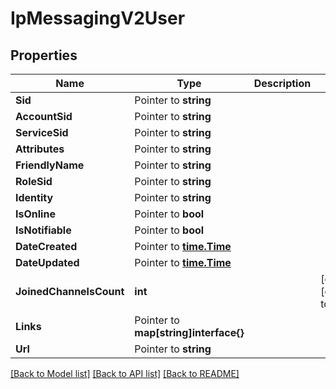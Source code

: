 # IpMessagingV2User

## Properties

Name | Type | Description | Notes
------------ | ------------- | ------------- | -------------
**Sid** | Pointer to **string** |  |
**AccountSid** | Pointer to **string** |  |
**ServiceSid** | Pointer to **string** |  |
**Attributes** | Pointer to **string** |  |
**FriendlyName** | Pointer to **string** |  |
**RoleSid** | Pointer to **string** |  |
**Identity** | Pointer to **string** |  |
**IsOnline** | Pointer to **bool** |  |
**IsNotifiable** | Pointer to **bool** |  |
**DateCreated** | Pointer to [**time.Time**](time.Time.md) |  |
**DateUpdated** | Pointer to [**time.Time**](time.Time.md) |  |
**JoinedChannelsCount** | **int** |  |[optional] [default to 0]
**Links** | Pointer to **map[string]interface{}** |  |
**Url** | Pointer to **string** |  |

[[Back to Model list]](../README.md#documentation-for-models) [[Back to API list]](../README.md#documentation-for-api-endpoints) [[Back to README]](../README.md)


